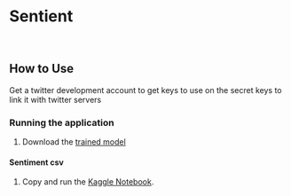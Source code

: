 # Sentient

<br>

## How to Use
Get a twitter development account to get keys to use on the secret keys to link it with twitter servers

### Running the application

1. Download the [trained model](https://drive.google.com/file/d/1ckK5m4JysFKtBuC9yCnEaHe6cxOgXlG8/view?usp=sharing) 

#### Sentiment csv 

1. Copy and run the [Kaggle Notebook](https://www.kaggle.com/thatawkwardguy/twitter-sentiment-classification-using-cnns).


